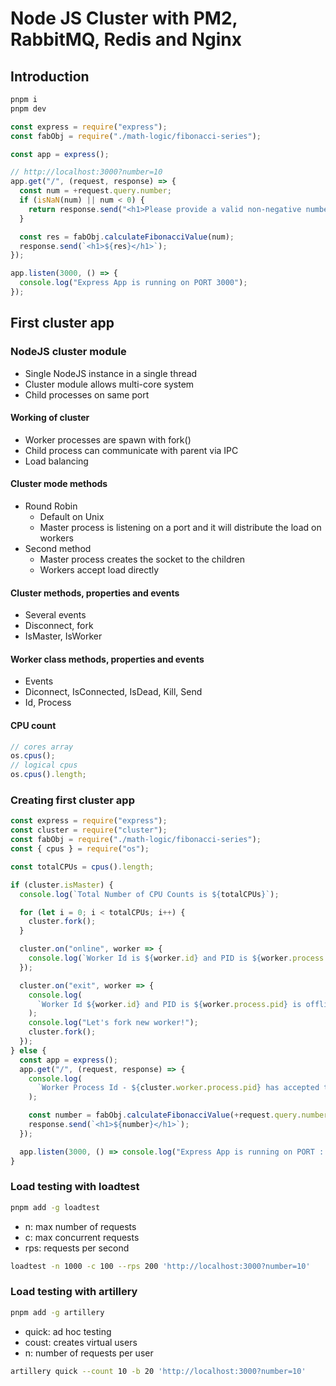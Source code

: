 # Node JS Cluster with PM2, RabbitMQ, Redis and Nginx

## Introduction

```sh
pnpm i
pnpm dev
```

```js
const express = require("express");
const fabObj = require("./math-logic/fibonacci-series");

const app = express();

// http://localhost:3000?number=10
app.get("/", (request, response) => {
  const num = +request.query.number;
  if (isNaN(num) || num < 0) {
    return response.send("<h1>Please provide a valid non-negative number</h1>");
  }

  const res = fabObj.calculateFibonacciValue(num);
  response.send(`<h1>${res}</h1>`);
});

app.listen(3000, () => {
  console.log("Express App is running on PORT 3000");
});
```

## First cluster app

### NodeJS cluster module

- Single NodeJS instance in a single thread
- Cluster module allows multi-core system
- Child processes on same port

#### Working of cluster

- Worker processes are spawn with fork()
- Child process can communicate with parent via IPC
- Load balancing

#### Cluster mode methods

- Round Robin
  - Default on Unix
  - Master process is listening on a port and it will distribute the load on workers
- Second method
  - Master process creates the socket to the children
  - Workers accept load directly

#### Cluster methods, properties and events

- Several events
- Disconnect, fork
- IsMaster, IsWorker

#### Worker class methods, properties and events

- Events
- Diconnect, IsConnected, IsDead, Kill, Send
- Id, Process

#### CPU count

```js
// cores array
os.cpus();
// logical cpus
os.cpus().length;
```

### Creating first cluster app

```js
const express = require("express");
const cluster = require("cluster");
const fabObj = require("./math-logic/fibonacci-series");
const { cpus } = require("os");

const totalCPUs = cpus().length;

if (cluster.isMaster) {
  console.log(`Total Number of CPU Counts is ${totalCPUs}`);

  for (let i = 0; i < totalCPUs; i++) {
    cluster.fork();
  }

  cluster.on("online", worker => {
    console.log(`Worker Id is ${worker.id} and PID is ${worker.process.pid}`);
  });

  cluster.on("exit", worker => {
    console.log(
      `Worker Id ${worker.id} and PID is ${worker.process.pid} is offline`
    );
    console.log("Let's fork new worker!");
    cluster.fork();
  });
} else {
  const app = express();
  app.get("/", (request, response) => {
    console.log(
      `Worker Process Id - ${cluster.worker.process.pid} has accepted the request!`
    );

    const number = fabObj.calculateFibonacciValue(+request.query.number);
    response.send(`<h1>${number}</h1>`);
  });

  app.listen(3000, () => console.log("Express App is running on PORT : 3000"));
}
```

### Load testing with loadtest

```sh
pnpm add -g loadtest
```

- n: max number of requests
- c: max concurrent requests
- rps: requests per second

```sh
loadtest -n 1000 -c 100 --rps 200 'http://localhost:3000?number=10'
```

### Load testing with artillery

```sh
pnpm add -g artillery
```

- quick: ad hoc testing
- coust: creates virtual users
- n: number of requests per user

```sh
artillery quick --count 10 -b 20 'http://localhost:3000?number=10'
```
